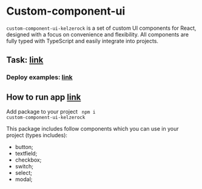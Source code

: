 # Custom-component-ui 
```custom-component-ui-kelzerock``` is a set of custom UI components for React, designed with a focus on convenience and flexibility. All components are fully typed with TypeScript and easily integrate into projects.

## Task: [link](https://drive.google.com/file/d/1C148FRnWfXVoRDslDWcYac3bEhebdIAV/view)

### Deploy examples: [link](https://kelzerock.github.io/custom-component-ui/)

## How to run app [link](https://www.npmjs.com/package/custom-component-ui-kelzerock)

Add package to your project
<code>
npm i custom-component-ui-kelzerock
</code>

This package includes follow components which you can use in your project (types includes):

- button;
- textfield;
- checkbox;
- switch;
- select;
- modal;
  